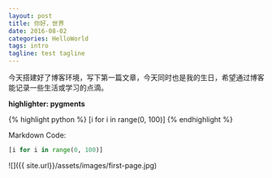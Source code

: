 ```yaml
---
layout: post
title: 你好，世界
date: 2016-08-02
categories: HelloWorld
tags: intro
tagline: test tagline
---
```

今天搭建好了博客环境，写下第一篇文章，今天同时也是我的生日，希望通过博客能记录一些生活或学习的点滴。

**highlighter: pygments**

{% highlight python %}
[i for i in range(0, 100)]
{% endhighlight %}

Markdown Code:

```python
[i for i in range(0, 100)]
```

![]({{ site.url}}/assets/images/first-page.jpg)
